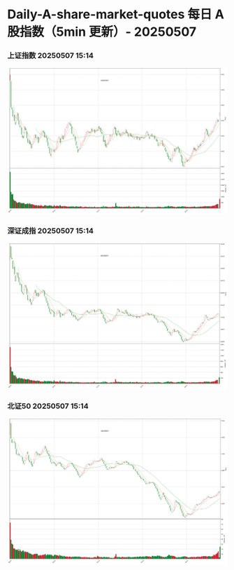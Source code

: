 
# Daily-A-share-market-quotes 每日 A 股指数（5min 更新）- 20250507

### 上证指数 20250507 15:14
![](./fig/2025/5/20250507-sh000001.png)

### 深证成指 20250507 15:14
![](./fig/2025/5/20250507-sz399001.png)

### 北证50 20250507 15:14
![](./fig/2025/5/20250507-bj899050.png)
